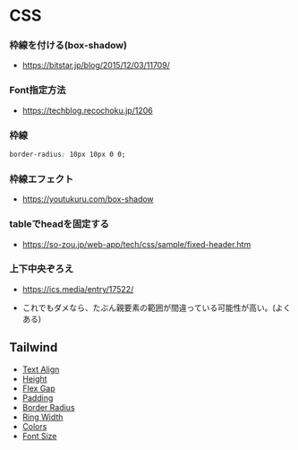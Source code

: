 # CSS

### 枠線を付ける(box-shadow)

- https://bitstar.jp/blog/2015/12/03/11709/

### Font指定方法

- https://techblog.recochoku.jp/1206

### 枠線

```css
border-radius: 10px 10px 0 0;
```

### 枠線エフェクト

- https://youtukuru.com/box-shadow

### tableでheadを固定する

- https://so-zou.jp/web-app/tech/css/sample/fixed-header.htm

### 上下中央ぞろえ

- https://ics.media/entry/17522/

- これでもダメなら、たぶん親要素の範囲が間違っている可能性が高い。(よくある)

## Tailwind

- [Text Align](https://tailwindcss.com/docs/text-align)
- [Height](https://tailwindcss.com/docs/height)
- [Flex Gap](https://tailwindcss.com/docs/gap)
- [Padding](https://tailwindcss.com/docs/padding)
- [Border Radius](https://tailwindcss.com/docs/border-radius)
- [Ring Width](https://tailwindcss.com/docs/ring-width)
- [Colors](https://tailwindcss.com/docs/customizing-colors)
- [Font Size](https://tailwindcss.com/docs/font-size)
